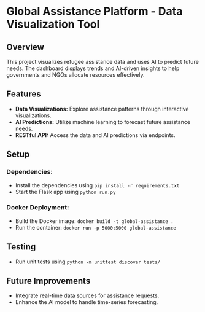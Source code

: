# Global Assistance Platform - Data Visualization Tool

## Overview
This project visualizes refugee assistance data and uses AI to predict future needs. The dashboard displays trends and AI-driven insights to help governments and NGOs allocate resources effectively.

## Features
- **Data Visualizations:** Explore assistance patterns through interactive visualizations.
- **AI Predictions:** Utilize machine learning to forecast future assistance needs.
- **RESTful API:** Access the data and AI predictions via endpoints.

## Setup
### Dependencies:
- Install the dependencies using `pip install -r requirements.txt`
- Start the Flask app using `python run.py`

### Docker Deployment:
- Build the Docker image: `docker build -t global-assistance .`
- Run the container: `docker run -p 5000:5000 global-assistance`

## Testing
- Run unit tests using `python -m unittest discover tests/`

## Future Improvements
- Integrate real-time data sources for assistance requests.
- Enhance the AI model to handle time-series forecasting.

